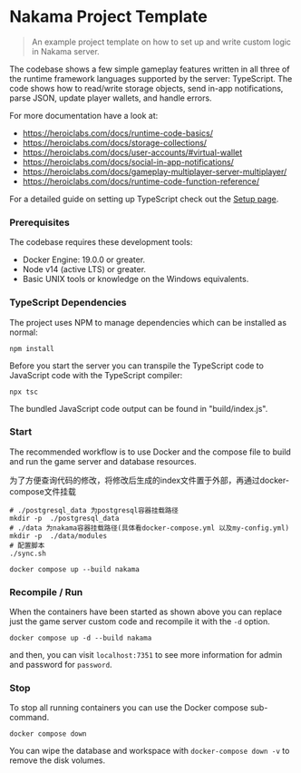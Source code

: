 Nakama Project Template
===

> An example project template on how to set up and write custom logic in Nakama server.

The codebase shows a few simple gameplay features written in all three of the runtime framework languages supported by the server: TypeScript. The code shows how to read/write storage objects, send in-app notifications, parse JSON, update player wallets, and handle errors.

For more documentation have a look at:

* https://heroiclabs.com/docs/runtime-code-basics/
* https://heroiclabs.com/docs/storage-collections/
* https://heroiclabs.com/docs/user-accounts/#virtual-wallet
* https://heroiclabs.com/docs/social-in-app-notifications/
* https://heroiclabs.com/docs/gameplay-multiplayer-server-multiplayer/
* https://heroiclabs.com/docs/runtime-code-function-reference/

For a detailed guide on setting up TypeScript check out the [Setup page](https://heroiclabs.com/docs/runtime-code-typescript-setup/#initialize-the-project).

### Prerequisites

The codebase requires these development tools:

* Docker Engine: 19.0.0 or greater.
* Node v14 (active LTS) or greater.
* Basic UNIX tools or knowledge on the Windows equivalents.

### TypeScript Dependencies

The project uses NPM to manage dependencies which can be installed as normal:

```shell
npm install
```

Before you start the server you can transpile the TypeScript code to JavaScript code with the TypeScript compiler:

```shell
npx tsc
```

The bundled JavaScript code output can be found in "build/index.js".

### Start

The recommended workflow is to use Docker and the compose file to build and run the game server and database resources.

为了方便查询代码的修改，将修改后生成的index文件置于外部，再通过docker-compose文件挂载
```shell
# ./postgresql_data 为postgresql容器挂载路径
mkdir -p  ./postgresql_data
# ./data 为nakama容器挂载路径(具体看docker-compose.yml 以及my-config.yml)
mkdir -p  ./data/modules
# 配置脚本
./sync.sh

docker compose up --build nakama
```

### Recompile / Run

When the containers have been started as shown above you can replace just the game server custom code and recompile it with the `-d` option.

```shell
docker compose up -d --build nakama
```
and then, you can visit `localhost:7351` to see more information for admin and password for `password`.
### Stop

To stop all running containers you can use the Docker compose sub-command.

```shell
docker compose down
```

You can wipe the database and workspace with `docker-compose down -v` to remove the disk volumes.